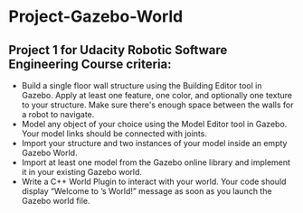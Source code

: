 # Project-Gazebo-World
## Project 1 for Udacity Robotic Software Engineering Course criteria:
- Build a single floor wall structure using the Building Editor tool in Gazebo. Apply at least one feature, one color, and optionally one texture to your structure. Make sure there's enough space between the walls for a robot to navigate.
- Model any object of your choice using the Model Editor tool in Gazebo. Your model links should be connected with joints.
- Import your structure and two instances of your model inside an empty Gazebo World.
- Import at least one model from the Gazebo online library and implement it in your existing Gazebo world.
- Write a C++ World Plugin to interact with your world. Your code should display “Welcome to ’s World!” message as soon as you launch the Gazebo world file.
